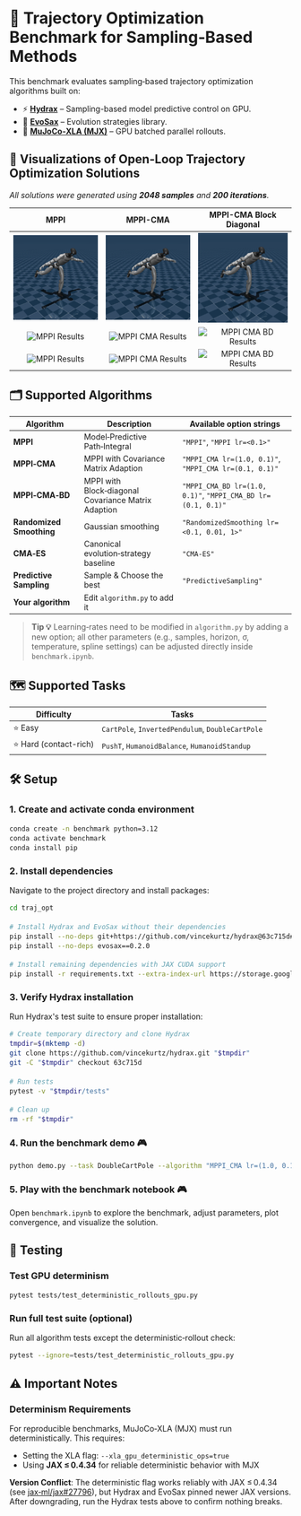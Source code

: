# 🚀 Trajectory Optimization Benchmark for Sampling‑Based Methods

This benchmark evaluates sampling‑based trajectory optimization algorithms built on:

- ⚡ [**Hydrax**](https://github.com/vincekurtz/hydrax) – Sampling-based model predictive control on GPU.
- 🧬 [**EvoSax**](https://github.com/RobertTLange/evosax) – Evolution strategies library.
- 🤖 [**MuJoCo‑XLA (MJX)**](https://github.com/google-deepmind/mujoco/tree/main/mjx) – GPU batched parallel rollouts.

## 🎥 Visualizations of Open‑Loop Trajectory Optimization Solutions

*All solutions were generated using ****2048 samples**** and ****200 iterations****.*

| MPPI | MPPI-CMA | MPPI-CMA Block Diagonal |
|:----:|:-------------:|:------------------:|
| ![MPPI Results](figures/HumanoidMocap/MPPI.gif) | ![MPPI CMA Results](figures/HumanoidMocap/MPPI_CMA%20lr%3D%281.0%2C%200.1%29.gif) | ![MPPI CMA BD Results](figures/HumanoidMocap/MPPI_CMA_BD%20lr%3D%281.0%2C%200.1%29.gif) |
| ![MPPI Results](figures/PushTUnconstrained/MPPI.gif) | ![MPPI CMA Results](figures/PushTUnconstrained/MPPI_CMA%20lr%3D%281.0%2C%200.1%29.gif) | ![MPPI CMA BD Results](figures/PushTUnconstrained/MPPI_CMA_BD%20lr%3D%281.0%2C%200.1%29.gif) |
| ![MPPI Results](figures/CartPoleUnconstrained/MPPI.gif) | ![MPPI CMA Results](figures/CartPoleUnconstrained/MPPI_CMA%20lr%3D%281.0%2C%200.1%29.gif) | ![MPPI CMA BD Results](figures/CartPoleUnconstrained/MPPI_CMA_BD%20lr%3D%281.0%2C%200.1%29.gif) |


## 🗂️ Supported Algorithms

| Algorithm                | Description                                         | Available option strings                                     |
| ------------------------ | --------------------------------------------------- | ------------------------------------------------------------ |
| **MPPI**                 | Model‑Predictive Path‑Integral                      | `"MPPI"`, `"MPPI lr=<0.1>"`                                  |
| **MPPI‑CMA**             | MPPI with Covariance Matrix Adaption                | `"MPPI_CMA lr=(1.0, 0.1)"`, `"MPPI_CMA lr=(0.1, 0.1)"`       |
| **MPPI‑CMA‑BD**          | MPPI with Block‑diagonal Covariance Matrix Adaption | `"MPPI_CMA_BD lr=(1.0, 0.1)"`, `"MPPI_CMA_BD lr=(0.1, 0.1)"` |
| **Randomized Smoothing** | Gaussian smoothing                                  | `"RandomizedSmoothing lr=<0.1, 0.01, 1>"`                    |
| **CMA‑ES**               | Canonical evolution‑strategy baseline               | `"CMA-ES"`                                                   |
| **Predictive Sampling**  | Sample & Choose the best                            | `"PredictiveSampling"`                                       |
| **Your algorithm**       | Edit `algorithm.py` to add it                       |                                                              |

> **Tip 💡** Learning‑rates need to be modified in `algorithm.py` by adding a new option; all other parameters (e.g., samples, horizon, σ, temperature, spline settings) can be adjusted directly inside `benchmark.ipynb`.

## 🗺️ Supported Tasks

| Difficulty | Tasks                                            |
| ---------- | ------------------------------------------------ |
| ⭐ Easy     | `CartPole`, `InvertedPendulum`, `DoubleCartPole` |
| ⭐ Hard (contact-rich)    | `PushT`, `HumanoidBalance`, `HumanoidStandup`                   |

## 🛠️ Setup

### 1. Create and activate conda environment

```bash
conda create -n benchmark python=3.12
conda activate benchmark
conda install pip
```

### 2. Install dependencies

Navigate to the project directory and install packages:

```bash
cd traj_opt

# Install Hydrax and EvoSax without their dependencies
pip install --no-deps git+https://github.com/vincekurtz/hydrax@63c715d#egg=hydrax
pip install --no-deps evosax==0.2.0

# Install remaining dependencies with JAX CUDA support
pip install -r requirements.txt --extra-index-url https://storage.googleapis.com/jax_releases/jax_cuda_releases.html
```

### 3. Verify Hydrax installation

Run Hydrax's test suite to ensure proper installation:

```bash
# Create temporary directory and clone Hydrax
tmpdir=$(mktemp -d)
git clone https://github.com/vincekurtz/hydrax.git "$tmpdir"
git -C "$tmpdir" checkout 63c715d

# Run tests
pytest -v "$tmpdir/tests"

# Clean up
rm -rf "$tmpdir"
```
### 4. Run the benchmark demo 🎮

```bash  
python demo.py --task DoubleCartPole --algorithm "MPPI_CMA lr=(1.0, 0.1)"  --max-iterations 100 --num-samples 1024 --visualize --xla-deterministic 
```

### 5. Play with the benchmark notebook 🎮

Open `benchmark.ipynb` to explore the benchmark, adjust parameters, plot convergence, and visualize the solution.

## 🧪 Testing

### Test GPU determinism

```bash
pytest tests/test_deterministic_rollouts_gpu.py
```

### Run full test suite (optional)

Run all algorithm tests except the deterministic‑rollout check:

```bash
pytest --ignore=tests/test_deterministic_rollouts_gpu.py
```

## ⚠️ Important Notes

### Determinism Requirements

For reproducible benchmarks, MuJoCo‑XLA (MJX) must run deterministically. This requires:

- Setting the XLA flag: `--xla_gpu_deterministic_ops=true`
- Using **JAX ≤ 0.4.34** for reliable deterministic behavior with MJX

**Version Conflict**: The deterministic flag works reliably with JAX ≤ 0.4.34 (see [jax‑ml/jax#27796](https://github.com/jax-ml/jax/issues/27796)), but Hydrax and EvoSax pinned newer JAX versions. After downgrading, run the Hydrax tests above to confirm nothing breaks.
